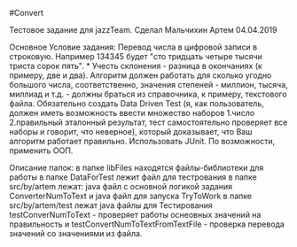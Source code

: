 
#Convert

Тестовое задание для jazzTeam. Сделал Мальчихин Артем
04.04.2019

Основное Условие задания:
Перевод числа в цифровой записи в строковую. Например 134345 будет "сто тридцать четыре тысячи триста сорок пять". * Учесть склонения - разница в окончаниях (к примеру, две и два).
Алгоритм должен работать для сколько угодно большого числа, соответственно, значения степеней - миллион, тысяча, миллиад и т.д. - должны браться из справочника, к примеру, текстового файла.
Обязательно создать Data Driven Test (я, как пользователь, должен иметь возможность ввести множество наборов 1.число 2.правильный эталонный результат, тест самостоятельно проверяет все наборы и говорит, что неверное), который доказывает, что Ваш алгоритм работает правильно. Использовать JUnit.
По возможности, применить ООП.

Описание папок:
в папке libFiles находятся файлы-библиотеки для работы
в папке DataForTest лежит файл для тестрования
в папке src/by/artem лежат: java файл с основной логикой задания ConverterNumToText и java файл для запуска TryToWork
в папке src/by/artem/test лежат java файлы для Тестирования testConverNumToText - проверяет работы оснеовных значений на правильность
и testConvertNumToTextFromTextFile - проверка перевода значений со значениями из файла.
